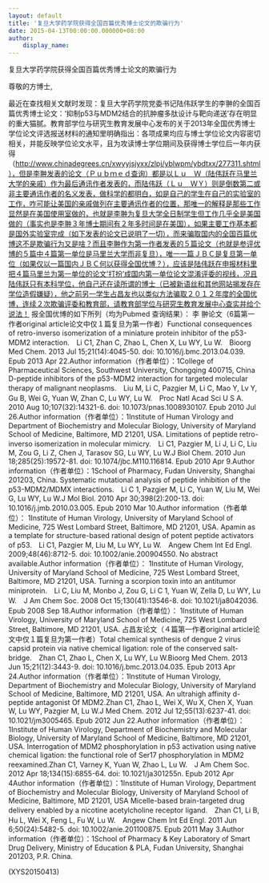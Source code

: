 ```yaml
---
layout: default
title: '复旦大学药学院获得全国百篇优秀博士论文的欺骗行为'
date: 2015-04-13T00:00:00.000000+08:00
author:
    display_name: 
---
```


复旦大学药学院获得全国百篇优秀博士论文的欺骗行为

尊敬的方博士,

最近在查找相关文献时发现：复旦大学药学院党委书记陆伟跃学生的李翀的全国百篇优秀博士论文：‘抑制p53与MDM2结合的抗肿瘤多肽设计与靶向递送’存在明显的重大猫腻。教育部学位与研究生教育发展中心发布的关于2013年全国优秀博士学位论文评选报送材料的通知里明确指出：各项成果均应与博士学位论文内容密切相关，并能反映学位论文水平，且为攻读博士学位期间及获得博士学位后一年内获得（http://www.chinadegrees.cn/xwyyjsjyxx/zlpj/yblwpm/ybdtxx/277311.shtml），但是李翀发表的论文（Ｐｕｂｍｅｄ查询）都是以Ｌｕ　Ｗ（陆伟跃在马里兰大学的亲戚）作为最后通讯作者发表的，而陆伟跃（Ｌｕ　ＷＹ）则是倒数第二或非主要通讯作者的名义发表，做科学的都明白，如是自己的学生在自己的实验室的工作，咋可能让美国的亲戚做列在主要通讯作者的位置，那唯一的解释是那些工作显然是在美国使用室做的，也就是李翀为复旦大学全日制学生但工作几乎全是美国做的（事实也是李翀３年博士期间有２年多时间是在美国），如果主要工作基本都是国外实验室完成（如下发表的论文已说明了一切），而来骗取国内的全国百篇优博这不是欺骗行为又是啥？而且李翀作为第一作者发表的５篇论文（也就是参评优博的５篇中４篇第一单位是马里兰大学而非复旦），唯一一篇ＪＢＣ是复旦第一单位（如果仅以一篇国内ＪＢＣ何以获得全国优博？），应该是陆伟跃在申报材料里把４篇马里兰为第一单位的论文’打扮’成国内第一单位论文混淆评委的视线，况且陆伟跃只有本科学位，他自己还在读所谓的博士（已被新语丝和其他网站揭发存在学位造假嫌疑），他之前另一学生占昌友也以类似方法骗取２０１２年度的全国优博，连续２次欺骗评委和教育部，请教育部学位与研究生教育发展中心查实并给个说法！ 报全国优博的如下所列（均为Pubmed 查询结果）： 李 翀论文（6篇第一作者original article论文中仅１篇复旦为第一作者）Functional consequences of retro-inverso isomerization of a miniature protein inhibitor of the p53-MDM2 interaction.　Li C1, Zhan C, Zhao L, Chen X, Lu WY, Lu W.　Bioorg Med Chem. 2013 Jul 15;21(14):4045-50. doi: 10.1016/j.bmc.2013.04.039. Epub 2013 Apr 22.Author information（作者单位）：1College of Pharmaceutical Sciences, Southwest University, Chongqing 400715, China D-peptide inhibitors of the p53-MDM2 interaction for targeted molecular therapy of malignant neoplasms.　Liu M, Li C, Pazgier M, Li C, Mao Y, Lv Y, Gu B, Wei G, Yuan W, Zhan C, Lu WY, Lu W.　Proc Natl Acad Sci U S A. 2010 Aug 10;107(32):14321-6. doi: 10.1073/pnas.1008930107. Epub 2010 Jul 26.Author information（作者单位）：1Institute of Human Virology and Department of Biochemistry and Molecular Biology, University of Maryland School of Medicine, Baltimore, MD 21201, USA. Limitations of peptide retro-inverso isomerization in molecular mimicry.　Li C1, Pazgier M, Li J, Li C, Liu M, Zou G, Li Z, Chen J, Tarasov SG, Lu WY, Lu W.J Biol Chem. 2010 Jun 18;285(25):19572-81. doi: 10.1074/jbc.M110.116814. Epub 2010 Apr 9.Author information（作者单位）：1School of Pharmacy, Fudan University, Shanghai 201203, China. Systematic mutational analysis of peptide inhibition of the p53-MDM2/MDMX interactions.　Li C 1, Pazgier M, Li C, Yuan W, Liu M, Wei G, Lu WY, Lu W.J Mol Biol. 2010 Apr 30;398(2):200-13. doi: 10.1016/j.jmb.2010.03.005. Epub 2010 Mar 10.Author information（作者单位）： 1Institute of Human Virology, University of Maryland School of Medicine, 725 West Lombard Street, Baltimore, MD 21201, USA. Apamin as a template for structure-based rational design of potent peptide activators of p53.　Li C1, Pazgier M, Liu M, Lu WY, Lu W.　Angew Chem Int Ed Engl. 2009;48(46):8712-5. doi: 10.1002/anie.200904550. No abstract available.Author information（作者单位）： 1Institute of Human Virology, University of Maryland School of Medicine, 725 West Lombard Street, Baltimore, MD 21201, USA. Turning a scorpion toxin into an antitumor miniprotein.　Li C, Liu M, Monbo J, Zou G, Li C 1, Yuan W, Zella D, Lu WY, Lu W.　J Am Chem Soc. 2008 Oct 15;130(41):13546-8. doi: 10.1021/ja8042036. Epub 2008 Sep 18.Author information（作者单位）： 1Institute of Human Virology, University of Maryland School of Medicine, 725 West Lombard Street, Baltimore, MD 21201, USA. 占昌友论文（４篇第一作者original article论文中仅１篇复旦为第一作者）Total chemical synthesis of dengue 2 virus capsid protein via native chemical ligation: role of the conserved salt-bridge.　Zhan C1, Zhao L, Chen X, Lu WY, Lu W.Bioorg Med Chem. 2013 Jun 15;21(12):3443-9. doi: 10.1016/j.bmc.2013.04.035. Epub 2013 Apr 24.Author information（作者单位）：1Institute of Human Virology, Department of Biochemistry and Molecular Biology, University of Maryland School of Medicine, Baltimore, MD 21201, USA. An ultrahigh affinity d-peptide antagonist Of MDM2.Zhan C1, Zhao L, Wei X, Wu X, Chen X, Yuan W, Lu WY, Pazgier M, Lu W.J Med Chem. 2012 Jul 12;55(13):6237-41. doi: 10.1021/jm3005465. Epub 2012 Jun 22.Author information（作者单位）：1Institute of Human Virology, Department of Biochemistry and Molecular Biology, University of Maryland School of Medicine, Baltimore, MD 21201, USA. Interrogation of MDM2 phosphorylation in p53 activation using native chemical ligation: the functional role of Ser17 phosphorylation in MDM2 reexamined.Zhan C1, Varney K, Yuan W, Zhao L, Lu W.　J Am Chem Soc. 2012 Apr 18;134(15):6855-64. doi: 10.1021/ja301255n. Epub 2012 Apr 4Author information（作者单位）：1Institute of Human Virology, Department of Biochemistry and Molecular Biology, University of Maryland School of Medicine, Baltimore, MD 21201, USA Micelle-based brain-targeted drug delivery enabled by a nicotine acetylcholine receptor ligand.　Zhan C1, Li B, Hu L, Wei X, Feng L, Fu W, Lu W.　Angew Chem Int Ed Engl. 2011 Jun 6;50(24):5482-5. doi: 10.1002/anie.201100875. Epub 2011 May 3.Author information（作者单位）：1School of Pharmacy & Key Laboratory of Smart Drug Delivery, Ministry of Education & PLA, Fudan University, Shanghai 201203, P.R. China.

(XYS20150413)

